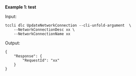 **Example 1: test**



Input: 

```
tccli dlc UpdateNetworkConnection --cli-unfold-argument  \
    --NetworkConnectionDesc xx \
    --NetworkConnectionName xx
```

Output: 
```
{
    "Response": {
        "RequestId": "xx"
    }
}
```

